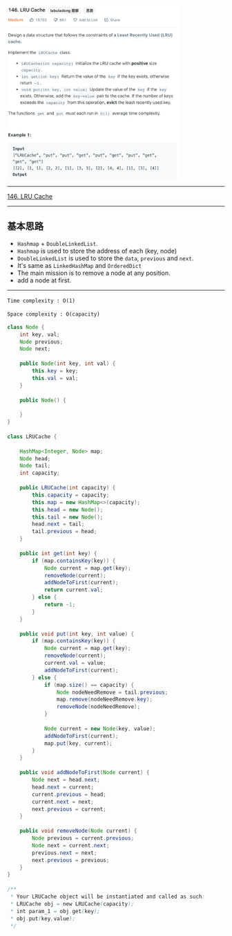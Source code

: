 <img src="2022-11-06-11-34-05.png" width="400" height="400"/>


___
[146. LRU Cache](https://leetcode.com/problems/lru-cache/)
___


## 基本思路
* `Hashmap` + `DoubleLinkedList`.
* `Hashmap` is used to store the address of each (key, node)
* `DoubleLinkedList` is used to store the `data`, `previous` and `next`.
* It's same as `LinkedHashMap` and `OrderedDict`
* The main mission is to remove a node at any position.
* add a node at first.
___

`Time complexity : O(1)`

`Space complexity : O(capacity)`
```java
class Node {
    int key, val;
    Node previous;
    Node next;
    
    public Node(int key, int val) {
        this.key = key;
        this.val = val;
    }
    
    public Node() {
        
    }
}

class LRUCache {

    HashMap<Integer, Node> map;
    Node head;
    Node tail;
    int capacity;
    
    public LRUCache(int capacity) {
        this.capacity = capacity;
        this.map = new HashMap<>(capacity);
        this.head = new Node();
        this.tail = new Node();
        head.next = tail;
        tail.previous = head;
    }
    
    public int get(int key) {
        if (map.containsKey(key)) {
            Node current = map.get(key);
            removeNode(current);
            addNodeToFirst(current);
            return current.val;
        } else {
            return -1;
        }
    }
    
    public void put(int key, int value) {
        if (map.containsKey(key)) {
            Node current = map.get(key);
            removeNode(current);
            current.val = value;
            addNodeToFirst(current);
        } else {
            if (map.size() == capacity) {
                Node nodeNeedRemove = tail.previous;
                map.remove(nodeNeedRemove.key);
                removeNode(nodeNeedRemove); 
            }
            
            Node current = new Node(key, value);
            addNodeToFirst(current);
            map.put(key, current);
        }
    }
    
    public void addNodeToFirst(Node current) {
        Node next = head.next;
        head.next = current;
        current.previous = head;
        current.next = next;
        next.previous = current;
    }
    
    public void removeNode(Node current) {
        Node previous = current.previous;
        Node next = current.next;
        previous.next = next;
        next.previous = previous;
    }
}

/**
 * Your LRUCache object will be instantiated and called as such:
 * LRUCache obj = new LRUCache(capacity);
 * int param_1 = obj.get(key);
 * obj.put(key,value);
 */
```